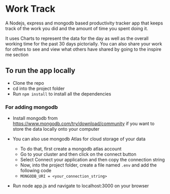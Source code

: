 # Work Track
A Nodejs, express and mongodb based productivity tracker app that keeps track of the work you did and the amount of time you spent doing it.

It uses Charts to represent the data for the day as well as the overall working time for the past 30 days pictorially.
You can also share your work for others to see and view what others have shared by going to the inspire me section

## To run the app locally
- Clone the repo
- cd into the project folder
- Run `npm install` to install all the dependencies

### For adding mongodb
- Install mongodb from https://www.mongodb.com/try/download/community if you want to store the data locally onto your computer
- You can also use mongodb Atlas for cloud storage of your data
  - To do that, first create a mongodb atlas account
  - Go to your cluster and then click on the connect button
  - Select Connect your application and then copy the connection string
  - Now, into the project folder, create a file named `.env` and add the following code
  - `MONGODB_URI = <your_connection_string>`
  
- Run node app.js and navigate to localhost:3000 on your browser
